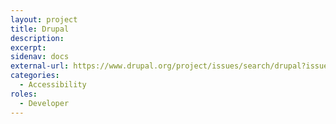 ```yaml
---
layout: project
title: Drupal
description: 
excerpt: 
sidenav: docs
external-url: https://www.drupal.org/project/issues/search/drupal?issue_tags=accessibility
categories:
  - Accessibility
roles:
  - Developer
---
```


